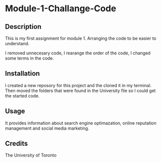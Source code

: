 # Module-1-Challange-Code

## Description
This is my first assignment for module 1. Arranging the code to be easier to understand.

I removed unnecesary code,
I rearange the order of the code,
I changed some terms in the code.

## Installation
I created a new reposory for this project and the cloned it in my terminal. Then moved the folders that were found in the University file so I could get the started code.

## Usage
It provides information about search engine optimazation, online reputation management and social media marketing. 

## Credits
The University of Toronto

